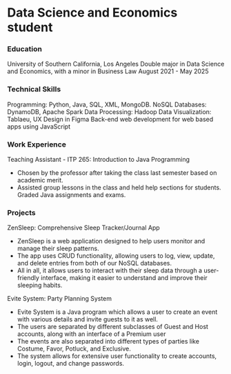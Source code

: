 # Data Science and Economics student 

### Education
University of Southern California, Los Angeles
Double major in Data Science and Economics, with a minor in Business Law
August 2021 - May 2025

### Technical Skills
Programming: Python, Java, SQL, XML, MongoDB.
NoSQL Databases: DynamoDB, Apache Spark
Data Processing: Hadoop
Data Visualization: Tablaeu, UX Design in Figma
Back-end web development for web based apps using JavaScript

### Work Experience
Teaching Assistant - ITP 265: Introduction to Java Programming
- Chosen by the professor after taking the class last semester based on academic merit.
- Assisted group lessons in the class and held help sections for students. Graded Java assignments and exams.

### Projects
ZenSleep: Comprehensive Sleep Tracker/Journal App
- ZenSleep is a web application designed to help users monitor and manage their sleep patterns.
- The app uses CRUD functionality, allowing users to log, view, update, and delete entries from both of our NoSQL databases.
- All in all, it allows users to interact with their sleep data through a user-friendly interface, making it easier to understand and improve their sleeping habits.

Evite System: Party Planning System
- Evite System is a Java program which allows a user to create an event with various details and invite guests to it as well.
- The users are separated by different subclasses of Guest and Host accounts, along with an interface of a Premium user
- The events are also separated into different types of parties like Costume, Favor, Potluck, and Exclusive.
- The system allows for extensive user functionality to create accounts, login, logout, and change passwords.
  

